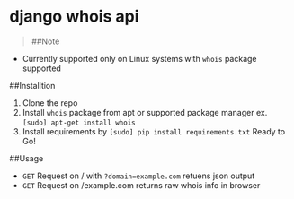 # django whois api

>##Note
- Currently supported only on Linux systems with ```whois``` package supported

##Installtion
1. Clone the repo
2. Install ```whois``` package from apt or supported package manager
   ex. ```[sudo] apt-get install whois```
3. Install requirements by ```[sudo] pip install requirements.txt``` 
Ready to Go!

##Usage
- ```GET``` Request on / with ```?domain=example.com``` retuens json output
- ```GET``` Request on /example.com returns raw whois info in browser
